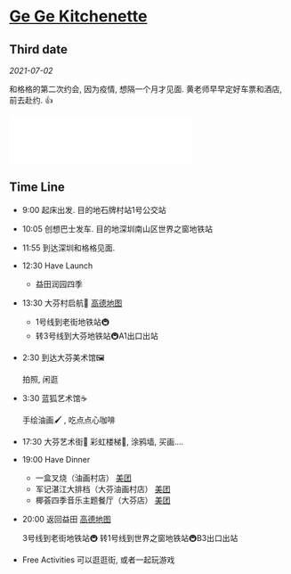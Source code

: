# [Ge Ge Kitchenette](../index.html)

## Third date

*2021-07-02*

和格格的第二次约会, 因为疫情, 想隔一个月才见面. 黄老师早早定好车票和酒店, 前去赴约. 👍

<iframe frameborder="no" border="0" marginwidth="0" marginheight="0" width=330 height=86 autoplay=1 src="//music.163.com/outchain/player?type=2&id=1300452754&auto=1&height=66"></iframe>

## Time Line

* 9:00 起床出发. 
  目的地石牌村站1号公交站

* 10:05 创想巴士发车. 
  目的地深圳南山区世界之窗地铁站

* 11:55 到达深圳和格格见面. 

* 12:30 Have Launch
  
  * 益田润园四季
  
* 13:30 大芬村启航🚢
  [高德地图](https://surl.amap.com/gPRRWZ14bIA)

  * 1号线到老街地铁站🚇
  * 转3号线到大芬地铁站🚇A1出口出站

* 2:30 到达大芬美术馆🖼

  拍照, 闲逛

* 3:30 蓝狐艺术馆☕

  手绘油画:paintbrush: , 吃点点心咖啡

* 17:30 大芬艺术街:art:
  彩虹楼梯:rainbow:, 涂鸦墙, 买画....

* 19:00 Have Dinner

  * 一盒叉烧（油画村店）
    [美团]( http://dpurl.cn/AVV34GVz)
  * 军记湛江大排档（大芬油画村店）
    [美团](http://dpurl.cn/0gVd4Guz)
  * 椰荟四季音乐主题餐厅（大芬店）
    [美团](http://dpurl.cn/CzVW4G3z)

* 20:00 返回益田
  [高德地图](https://surl.amap.com/gPwo0l2gw5)

  3号线到老街地铁站🚇
  转1号线到世界之窗地铁站🚇B3出口出站

* Free Activities
  可以逛逛街, 或者一起玩游戏

